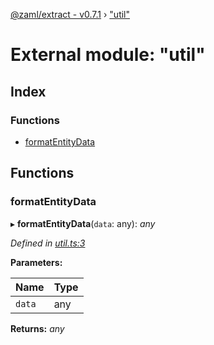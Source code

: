 [@zaml/extract - v0.7.1](../README.md) › ["util"](_util_.md)

# External module: "util"

## Index

### Functions

* [formatEntityData](_util_.md#formatentitydata)

## Functions

###  formatEntityData

▸ **formatEntityData**(`data`: any): *any*

*Defined in [util.ts:3](https://github.com/nexushubs/zaml-lang/blob/4389e8b/packages/zaml-extract/src/util.ts#L3)*

**Parameters:**

Name | Type |
------ | ------ |
`data` | any |

**Returns:** *any*
